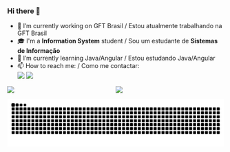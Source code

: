 ### Hi there 👋

- 💼 I’m currently working on GFT Brasil / Estou atualmente trabalhando na GFT Brasil
- 🎓 I'm a **Information System** student / Sou um estudante de **Sistemas de Informação**
- 🌱 I’m currently learning Java/Angular / Estou estudando Java/Angular
- 📫 How to reach me: / Como me contactar:
  <div> 
  <a href="https://www.linkedin.com/in/rairfs/" target="_blank"><img src="https://img.shields.io/badge/-LinkedIn-%230077B5?style=for-the-badge&logo=linkedin&logoColor=white" target="_blank"></a>
  <a href="mailto:rairafaelss@gmail.com"><img width="100px" src="https://cdn.tecmasters.com.br/wp-content/uploads/2021/05/gmail.jpg" target="_blank"></a>
</div>

<div style="display: flex">
 <img width="350"  src="https://github-readme-stats.vercel.app/api?username=rairfs&show_icons=true&theme=blue-green&include_all_commits=true&count_private=true"/>
 <img width="350"  src="https://github-readme-stats.vercel.app/api/top-langs/?username=rairfs&layout=compact&langs_count=7&theme=blue-green"/>
</div>

![Snake animation](https://github.com/rairfs/rairfs/blob/main/github-contribution-grid-snake.svg)
